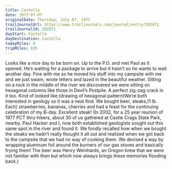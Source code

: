 ```yaml
---
title: Castella
date: 1977-07-07
originalDate: Thursday, July 07, 1977
trailJournalUrl: https://www.trailjournals.com/journal/entry/292971
trailJournalId: 292971
dayStart: Castella
dayDestination: Castella
todayMiles: 0
tripMiles: 635
---
```

Looks like a nice day to be born on. Up to the P.O. and met Paul as it opened. He’s waiting for a package to arrive but it hasn’t so he wants to wait another day. Fine with me so he moved his stuff into my campsite with me and we just swam, wrote letters and lazed in the beautiful weather. Sitting on a rock in the middle of the river we discovered we were sitting on hexagonal columns like those in Devil’s Postpile. A perfect zig-zag crack in it too. Kind of looked like;(drawing of hexagonal pattern)We’re both interested in geology so it was a neat find. We bought beer, steaks,(1 lb. Each) strawberries, bananas, cherries and had a feast for the continuing celebration of my B-day. Excellent steak!
(In 2002, for a 25 year reunion of 1977 PCT thru-hikers, about 30 of us gathered at Castle Crags State Park, nearby. Paul Hacker and I, now both established geologists sought out this same spot in the river and found it. We fondly recalled how when we bought the steaks we hadn’t really thought it all out and realized when we got back to the campsite that we had no way of cooking them. We devised a way by wrapping aluminum foil around the burners of our gas stoves and basically frying them! The beer was Henry Weinhards, an Oregon brew that we were not familiar with then but which now always brings these memories flooding back.)
